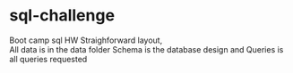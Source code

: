 # sql-challenge
 Boot camp sql HW
Straighforward layout,<br>
All data is in the data folder
Schema is the database design and
Queries is all queries requested 
